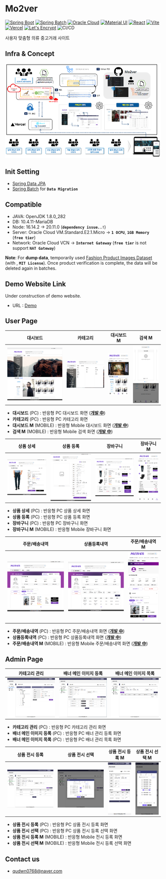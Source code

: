# Mo2ver

[![Spring Boot](https://img.shields.io/badge/Spring%20Boot-6DB33F?style=flat&logo=springboot&logoColor=white)](https://spring.io/projects/spring-boot)
[![Spring Batch](https://img.shields.io/badge/Spring%20Batch-6DB33F?style=flat&logo=spring&logoColor=white)](https://spring.io/projects/spring-batch)
[![Oracle Cloud](https://img.shields.io/badge/Oracle%20Cloud-F80000?style=flat&logo=oracle&logoColor=white)](https://www.oracle.com/cloud/free/)
[![Material UI](https://img.shields.io/badge/Material%20UI-007FFF?style=flat&logo=mui&logoColor=white)](https://mui.com/material-ui/)
[![React](https://img.shields.io/badge/React-61DAFB?style=flat&logo=react&logoColor=white)](https://18.react.dev)
[![Vite](https://img.shields.io/badge/Vite-646CFF?style=flat&logo=vite&logoColor=white)](https://vite.dev)
[![Vercel](https://img.shields.io/badge/Vercel-000000?style=flat&logo=vercel&logoColor=white)](https://vercel.com)
[![Let's Encrypt](https://img.shields.io/badge/Let's%20Encrypt-003A70?style=flat&logo=letsencrypt&logoColor=white)](https://letsencrypt.org)
![CI/CD](https://github.com/er3busnote/mo2ver/actions/workflows/deploy.yml/badge.svg)

사용자 맞춤형 의류 중고거래 사이트

## Infra & Concept
![Infra & Concept](./images/INFRA&CONCEPT_v3.PNG)

## Init Setting
- [Spring Data JPA](https://start.spring.io/#!type=gradle-project&language=java&platformVersion=2.7.3&packaging=jar&jvmVersion=1.8&groupId=com.mo2ver&artifactId=master&name=master&description=Mo2ver%20project%20for%20Spring%20Boot&packageName=com.mo2ver.master&dependencies=data-jpa,validation,security,mail,devtools,mariadb,lombok)
- [Spring Batch](https://start.spring.io/#!type=gradle-project&language=java&platformVersion=2.7.3&packaging=jar&jvmVersion=1.8&groupId=com.mo2ver&artifactId=batch&name=batch&description=Mo2ver%20project%20for%20Spring%20Batch&packageName=com.mo2ver.batch&dependencies=batch,mariadb,lombok) for **`Data Migration`**

## Compatible
- JAVA: OpenJDK 1.8.0_282
- DB: 10.4.11-MariaDB
- Node: 16.14.2 → 20.11.0 (**`dependency issue..!`**)
- Server: Oracle Cloud VM.Standard.E2.1.Micro → **`1 OCPU`**, **`1GB Memory`** (**`free tier`**)
- Network: Oracle Cloud VCN → **`Internet Gateway`** (**`free tier`** is not support **`NAT Gateway`**)

**Note**: For **dump data**, temporarily used [Fashion Product Images Dataset](https://www.kaggle.com/datasets/paramaggarwal/fashion-product-images-dataset) (with <img src="https://www.kaggle.com/static/images/site-logo.svg" height="18" alt=""/>, **`MIT License`**). Once product verification is complete, the data will be deleted again in batches.

## Demo Website Link
Under construction of demo website.
- URL : [Demo](https://mo2ver.vercel.app/)

## User Page
| 대시보드 | 카테고리 | 대시보드 M | 검색 M |
| :-----: | :-----: | :-----: | :-----: |
| ![Home Page 01](./images/HOME_PC_01.PNG) | ![Home Page 02](./images/HOME_PC_02.PNG) | ![Home Page 03](./images/HOME_MOBILE_01.PNG) | ![Home Page 04](./images/GOODS_SEARCH_MOBILE_01.PNG) |

- **대시보드** (PC) : 반응형 PC 대시보드 화면 (<ins>**개발 中**</ins>)
- **카테고리** (PC) : 반응형 PC 카테고리 화면
- **대시보드 M** (MOBILE) : 반응형 Mobile 대시보드 화면 (<ins>**개발 中**</ins>)
- **검색 M** (MOBILE) : 반응형 Mobile 검색 화면 (<ins>**개발 中**</ins>)

| 상품 상세 | 상품 등록 | 장바구니 | 장바구니 M |
| :------: | :------: | :-----: | :-----: |
| ![Detail Page 01](./images/GOODS_DETAIL_PC_01.PNG) | ![Register Page 01](./images/GOODS_REGISTER_PC_01.PNG) | ![Cart Page 01](./images/CART_PC_01.PNG) | ![Cart Page 02](./images/CART_MOBILE_01.PNG) |

- **상품 상세** (PC) : 반응형 PC 상품 상세 화면
- **상품 등록** (PC) : 반응형 PC 상품 등록 화면
- **장바구니** (PC) : 반응형 PC 장바구니 화면
- **장바구니 M** (MOBILE) : 반응형 Mobile 장바구니 화면

| 주문/배송내역 | 상품등록내역 | 주문/배송내역 M |
| :--------: | :--------: | :--------: |
| ![Profile Page 01](./images/MY_PROFILE_PC_01.PNG) | ![Profile Page 02](./images/MY_PROFILE_PC_02.PNG) | ![Profile Page 03](./images/MY_PROFILE_MOBILE_01.PNG) |

- **주문/배송내역** (PC) : 반응형 PC 주문/배송내역 화면 (<ins>**개발 中**</ins>)
- **상품등록내역** (PC) : 반응형 PC 상품등록내역 화면 (<ins>**개발 中**</ins>)
- **주문/배송내역 M** (MOBILE) : 반응형 Mobile 주문/배송내역 화면 (<ins>**개발 中**</ins>)

## Admin Page
| 카테고리 관리 | 배너 메인 이미지 등록 | 배너 메인 이미지 목록 |
| :---------: | :-------: | :-------: |
| ![Category Page 01](./images/CATEGORY_MANAGE_PC_01.PNG) | ![Banner Page 01](./images/BANNER_MANAGE_PC_01.PNG) | ![Banner Page 02](./images/BANNER_MANAGE_PC_02.PNG) |

- **카테고리 관리** (PC) : 반응형 PC 카테고리 관리 화면
- **배너 메인 이미지 등록** (PC) : 반응형 PC 배너 관리 등록 화면
- **배너 메인 이미지 목록** (PC) : 반응형 PC 배너 관리 목록 화면

| 상품 전시 등록  | 상품 전시 선택 | 상품 전시 등록 M | 상품 전시 선택 M |
| :------: | :------: | :------: | :------: |
| ![Goods Page 01](./images/GOODS_MANAGE_PC_01.PNG) | ![Goods Page 02](./images/GOODS_MANAGE_PC_02.PNG) | ![Goods Page 03](./images/GOODS_MANAGE_MOBILE_01.PNG) | ![Goods Page 04](./images/GOODS_MANAGE_MOBILE_02.PNG) |

- **상품 전시 등록** (PC) : 반응형 PC 상품 전시 등록 화면
- **상품 전시 선택** (PC) : 반응형 PC 상품 전시 등록 선택 화면
- **상품 전시 등록 M** (MOBILE) : 반응형 Mobile 전시 등록 화면
- **상품 전시 선택 M** (MOBILE) : 반응형 Mobile 전시 등록 선택 화면

## Contact us
- qudwn0768@naver.com